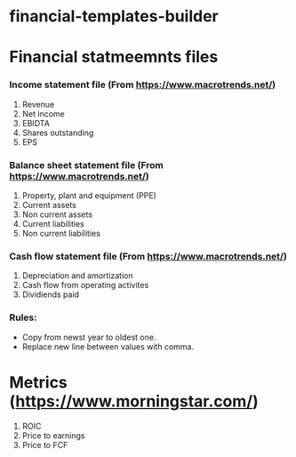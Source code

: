 # financial-templates-builder

# Financial statmeemnts files

### Income statement file (From https://www.macrotrends.net/)

1. Revenue
2. Net income
3. EBIDTA
4. Shares outstanding
5. EPS

### Balance sheet statement file (From https://www.macrotrends.net/)

1. Property, plant and equipment (PPE)
2. Current assets
3. Non current assets
4. Current liabilities
5. Non current liabilities

### Cash flow statement file (From https://www.macrotrends.net/)

1. Depreciation and amortization
2. Cash flow from operating activites
3. Dividiends paid

### Rules:
- Copy from newst year to oldest one. 
- Replace new line between values with comma.

# Metrics (https://www.morningstar.com/)

1. ROIC
2. Price to earnings
3. Price to FCF
